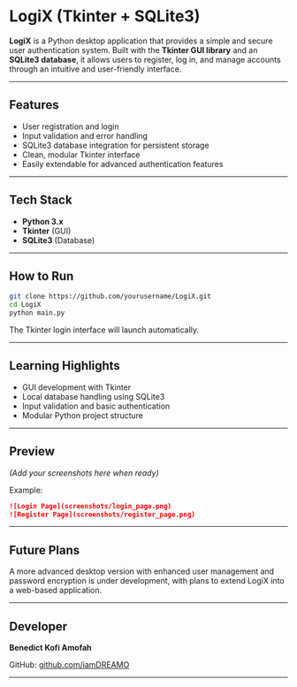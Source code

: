 # **LogiX (Tkinter + SQLite3)**

**LogiX** is a Python desktop application that provides a simple and secure user authentication system. Built with the **Tkinter GUI library** and an **SQLite3 database**, it allows users to register, log in, and manage accounts through an intuitive and user-friendly interface.

---

## **Features**

* User registration and login
* Input validation and error handling
* SQLite3 database integration for persistent storage
* Clean, modular Tkinter interface
* Easily extendable for advanced authentication features

---

## **Tech Stack**

* **Python 3.x**
* **Tkinter** (GUI)
* **SQLite3** (Database)

---

## **How to Run**

```bash
git clone https://github.com/yourusername/LogiX.git
cd LogiX
python main.py
```

The Tkinter login interface will launch automatically.

---

## **Learning Highlights**

* GUI development with Tkinter
* Local database handling using SQLite3
* Input validation and basic authentication
* Modular Python project structure

---

## **Preview**

*(Add your screenshots here when ready)*

Example:

```markdown
![Login Page](screenshots/login_page.png)
![Register Page](screenshots/register_page.png)
```

---

## **Future Plans**

A more advanced desktop version with enhanced user management and password encryption is under development, with plans to extend LogiX into a web-based application.

---

## **Developer**

  **Benedict Kofi Amofah**

GitHub: [github.com/iamDREAMO](https://github.com/iamDREAMO)

---

